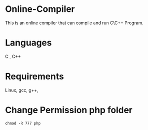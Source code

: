 # Online-Compiler

This is an online compiler that can compile and run C\C++  Program. 

# Languages
C , C++ 

# Requirements

Linux, gcc, g++,


# Change Permission php folder
```
chmod -R 777 php
``` 
